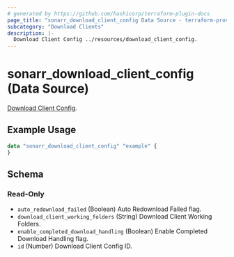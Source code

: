 ```yaml
---
# generated by https://github.com/hashicorp/terraform-plugin-docs
page_title: "sonarr_download_client_config Data Source - terraform-provider-sonarr"
subcategory: "Download Clients"
description: |-
  Download Client Config ../resources/download_client_config.
---
```


# sonarr_download_client_config (Data Source)

[subcategory:Download Clients]: #
[Download Client Config](../resources/download_client_config).

## Example Usage

```terraform
data "sonarr_download_client_config" "example" {
}
```

<!-- schema generated by tfplugindocs -->
## Schema

### Read-Only

- `auto_redownload_failed` (Boolean) Auto Redownload Failed flag.
- `download_client_working_folders` (String) Download Client Working Folders.
- `enable_completed_download_handling` (Boolean) Enable Completed Download Handling flag.
- `id` (Number) Download Client Config ID.


